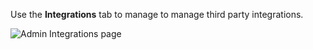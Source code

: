 <!--
title: Manage Cloud Integrations
linkTitle: Integrations
description: Manage Yugabyte Cloud Integrations.
headcontent:
image: /images/section_icons/develop/ecosystem-integrations.png
menu:
  latest:
    identifier: cloud-integrations
    parent: cloud-admin
    weight: 100
isTocNested: true
showAsideToc: true
-->

Use the **Integrations** tab to manage to manage third party integrations.

![Admin Integrations page](/images/yb-cloud/cloud-admin-integrations.png)
